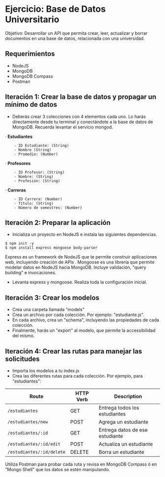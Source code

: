 # Ejercicio: Base de Datos Universitario

Objetivo: Desarrollar un API que permita crear, leer, actualizar y borrar documentos en una base de datos, relacionada con una universidad.

## Requerimientos
- NodeJS
- MongoDB
- MongoDB Compass
- Postman


## Iteración 1: Crear la base de datos y propagar un mínimo de datos

- Deberás crear 3 colecciones con 4 elementos cada uno. Lo harás directamente desde tu terminal y conectándote a la base de datos 
de MongoDB. Recuerda levantar el servicio mongod.

· **Estudiantes**
```
    - ID Estudiante: (String)
    - Nombre (String)
    - Promedio: (Number)
```

· **Profesores**
```
    - ID Profesor: (String)
    - Nombre: (String)
    - Profesión: (String) 
```

· **Carreras**
```
    - ID Carrera: (Number)
    - Título: (String)
    - Número de semestres: (Number)
```

## Iteración 2: Preparar la aplicación

- Inicializa un proyecto en NodeJS e instala las siguientes dependencias.

```
$ npm init -y
$ npm install express mongoose body-parser
```

Express es un framework de NodeJS que te permite construir aplicaciones web, incluyendo creación de APIs .
Mongoose es una librería que permite modelar datos en NodeJS hacia MongoDB. Incluye validación, "query building" e invocaciones.

- Levanta express y mongoose. Realiza toda la configuración inicial.


## Iteración 3: Crear los modelos

- Crea una carpeta llamada "models" 
- Crea un archivo por cada colección. Por ejemplo: "estudiante.js".
- En cada archivo, crea un "schema", incluyendo las propiedades de cada colección. 
- Finalmente, harás un "export" al modelo, que permite la accessibilidad del mismo.

## Iteración 4: Crear las rutas para manejar las solicitudes

- Importa los modelos a tu index.js
- Crea las diferentes rutas para cada colección. Por ejemplo, para "estudiantes":

|   Route   | HTTP Verb |   Description   |
|-----------|-----------|-----------------|
| `/estudiantes` |    GET    | Entrega todos los estudiantes |
| `/estudiantes/new` |    POST    | Agrega un estudiante |
| `/estudiantes/:id` |    GET    | Entrega datos de ese estudiante |
| `/estudiantes/:id/edit` |    POST    | Actualiza un estudiante |
| `/estudiantes/:id/delete` |    DELETE    | Borra un estudiante |


Utiliza Postman para probar cada ruta y revisa en MongoDB Compass ó en "Mongo Shell" que los datos se estén manipulando.
